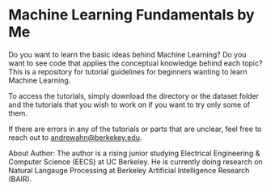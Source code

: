 # Machine Learning Fundamentals by Me

Do you want to learn the basic ideas behind Machine Learning? Do you want to see code that applies the conceptual knowledge behind each topic? This is a repository for tutorial guidelines for beginners wanting to learn Machine Learning.

To access the tutorials, simply download the directory or the dataset folder and the tutorials that you wish to work on if you want to try only some of them.

If there are errors in any of the tutorials or parts that are unclear, feel free to reach out to andrewahn@berkekey.edu.

About Author: The author is a rising junior studying Electrical Engineering & Computer Science (EECS) at UC Berkeley. He is currently doing research on Natural Langauge Processing at Berkeley Artificial Intelligence Research (BAIR).

